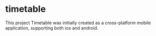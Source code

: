 timetable
=========

This project Timetable was initially created as a cross-platform mobile application, supporting both ios and android.
